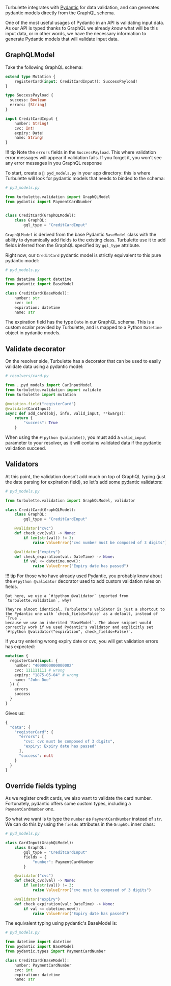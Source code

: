 Turbulette integrates with [Pydantic](https://pydantic-docs.helpmanual.io/) for data validation,
and can generates pydantic models directly from the GraphQL schema.

One of the most useful usages of Pydantic in an API is validating input data. As our API is typed
thanks to GraphQL we already *know* what will be this input data, or in other words, we have the
necessary information to generate Pydantic models that will validate input data.

## GraphQLModel

Take the following GraphQL schema:

```graphql
extend type Mutation {
    registerCard(input: CreditCardInput!): SuccessPayload!
}

type SuccessPayload {
  success: Boolean
  errors: [String]
}

input CreditCardInput {
    number: String!
    cvc: Int!
    expiry: Date!
    name: String!
}
```

!!! tip
    Note the `errors` fields in the `SuccessPayload`. This where validation error messages will appear if validation fails.
    If you forget it, you won't see any error messages in you GraphQL response

To start, create a `📄 pyd_models.py` in your app directory: this is where Turbulette will look
for pydantic models that needs to binded to the schema:

```python
# pyd_models.py

from turbulette.validation import GraphQLModel
from pydantic import PaymentCardNumber


class CreditCard(GraphQLModel):
    class GraphQL:
        gql_type = "CreditCardInput"
```

`GraphQLModel` is derived from the base Pydantic `BaseModel` class with the ability to
dynamically add fields to the existing class. Turbulette use it to add fields inferred
from the GraphQL specified by `gql_type` attribute.

Right now, our `CreditCard` pydantic model is strictly equivalent to this pure pydantic model:

```python
# pyd_models.py

from datetime import datetime
from pydantic import BaseModel

class CreditCard(BaseModel):
    number: str
    cvc: int
    expiration: datetime
    name: str
```

The expiration field has the type `Date` in our GraphQL schema. This is a custom scalar provided by Turbulette,
and is mapped to a Python `Datetime` object in pydantic models.

## Validate decorator

On the resolver side, Turbulette has a decorator that can be used to easily validate data using
a pydantic model:

```python hl_lines="4 8 9"
# resolvers/card.py

from ..pyd_models import CarInputModel
from turbulette.validation import validate
from turbulette import mutation

@mutation.field("registerCard")
@validate(CardInput)
async def add_card(obj, info, valid_input, **kwargs):
    return {
        "success": True
    }
```

When using the `#!python @validate()`, you must add a `valid_input` parameter to your resolver,
as it will contains validated data if the pydantic validation succeed.

## Validators

At this point, the validation doesn't add much on top of GraphQL typing (just the date parsing for expiration field),
so let's add some pydantic validators:

```python
# pyd_models.py

from turbulette.validation import GraphQLModel, validator

class CreditCard(GraphQLModel):
    class GraphQL:
        gql_type = "CreditCardInput"

    @validator("cvc")
    def check_cvc(val) -> None:
        if len(str(val)) != 3:
            raise ValueError("cvc number must be composed of 3 digits")

    @validator("expiry")
    def check_expiration(val: DateTime) -> None:
        if val <= datetime.now():
            raise ValueError("Expiry date has passed")
```

!!! tip
    For those who have already used Pydantic, you probably know about the `#!python @validator` decorator used to add custom validation rules on fields.

    But here, we use a `#!python @validator` imported from `turbulette.validation`, why?

    They're almost identical. Turbulette's validator is just a shortcut to the Pydantic one with `check_fields=False` as a default, instead of `True`,
    because we use an inherited `BaseModel`. The above snippet would correctly work if we used Pydantic's validator and explicitly set `#!python @validator("expiration", check_fields=False)`.

If you try entering wrong expiry date or cvc, you will get validation errors has expected:

```graphql
mutation {
  registerCard(input: {
    number: "4000000000000002"
    cvc: 111111111 # wrong
    expiry: "1875-05-04" # wrong
    name: "John Doe"
  }) {
    errors
    success
  }
}
```

Gives us:

```graphql
{
  "data": {
    "registerCard": {
      "errors": [
        "cvc: cvc must be composed of 3 digits",
        "expiry: Expiry date has passed"
      ],
      "success": null
    }
  }
}
```

## Override fields typing

As we register credit cards, we also want to validate the card number. Fortunately, pydantic
offers some custom types, including a `PaymentCardNumber` one.

So what we want is to type the `number` as `PaymentCardNumber` instead of `str`. We can do this by using
the `fields` attributes in the `GraphQL` inner class:

```python hl_lines="4 5 6"
# pyd_models.py

class CardInput(GraphQLModel):
    class GraphQL:
        gql_type = "CreditCardInput"
        fields = {
            "number": PaymentCardNumber
        }

    @validator("cvc")
    def check_cvc(val) -> None:
        if len(str(val)) != 3:
            raise ValueError("cvc must be composed of 3 digits")

    @validator("expiry")
    def check_expiration(val: DateTime) -> None:
        if val <= datetime.now():
            raise ValueError("Expiry date has passed")
```

The equivalent typing using pydantic's BaseModel is:

```python hl_lines="8"
# pyd_models.py

from datetime import datetime
from pydantic import BaseModel
from pydantic.types import PaymentCardNumber

class CreditCard(BaseModel):
    number: PaymentCardNumber
    cvc: int
    expiration: datetime
    name: str
```
